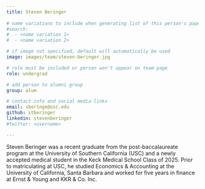 ```yaml
---
title: Steven Beringer
 
# name variations to include when generating list of this person's papers
#search:
#  - <name variation 1>
#  - <name variation 2>

# if image not specified, default will automatically be used
image: images/team/steven-beringer.jpg

# role must be included or person won't appear on team page
role: undergrad

# add person to alumni group
group: alum

# contact info and social media links
email: sberinge@usc.edu
github: stberinger
linkedin: stevenberinger
#twitter: <username>

---
```


Steven Beringer was a recent graduate from the post-baccalaureate program at the University of Southern California (USC) and a newly accepted medical student in the Keck Medical School Class of 2025.
Prior to matriculating at USC, he studied Economics & Accounting at the University of California, Santa Barbara and worked for five years in finance at Ernst & Young and KKR & Co. Inc.

